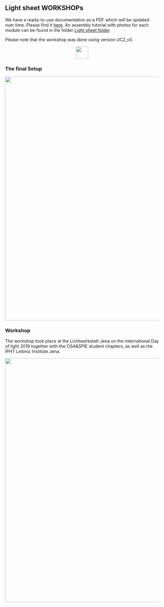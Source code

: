 ## Light sheet WORKSHOPs
We have a ready-to-use documentation as a PDF which will be updated over time. Please find it [here](UC2_WORKSHOP_Lightsheet_Microscope_v0_english.pdf). An assembly tutorial with photos for each module can be found in the folder [Light sheet folder](../../APPLICATIONS/APP_LIGHTSHEET_Workshop).

Please note that the workshop was done using version UC2_v0.

<p align="center">
<img src="./IMAGES/PDFico.png" width="40">
<href = "UC2_WORKSHOP_Lightsheet_Microscope_v0_english.pdf">
</p>

### The final Setup

<p align="center">
<img src="./IMAGES/Assembly_simple_Lightsheet_v1.png" width="800">
</p>

### Workshop
The workshop took place at the Lichtwerkstatt Jena on the international Day of light 2019 together with the OSA&SPIE student chapters, as well as the IPHT Leibniz Institute Jena.

<p align="center">
<img src="./IMAGES/Folie1.png" width="800">
</p>
